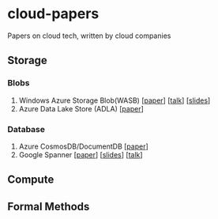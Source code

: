 # cloud-papers
Papers on cloud tech, written by cloud companies

## Storage

### Blobs

1. Windows Azure Storage Blob(WASB) [[paper](http://sigops.org/sosp/sosp11/current/2011-Cascais/printable/11-calder.pdf)] [[talk](https://www.youtube.com/watch?v=QnYdbQO0yj4)] [[slides](http://sigops.org/sosp/sosp11/current/2011-Cascais/11-calder.pptx)]
2. Azure Data Lake Store (ADLA) [[paper](dl.acm.org/ft_gateway.cfm?id=3056100&type=pdf)]


### Database

1. Azure CosmosDB/DocumentDB [[paper](http://www.vldb.org/pvldb/vol8/p1668-shukla.pdf)]
2. Google Spanner [[paper](https://www.usenix.org/system/files/conference/osdi12/osdi12-final-16.pdf)] [[slides](https://www.usenix.org/sites/default/files/conference/protected-files/corbett_osdi12_slides.pptx)] [[talk](https://www.usenix.org/conference/osdi12/technical-sessions/presentation/corbett)]


## Compute


## Formal Methods

